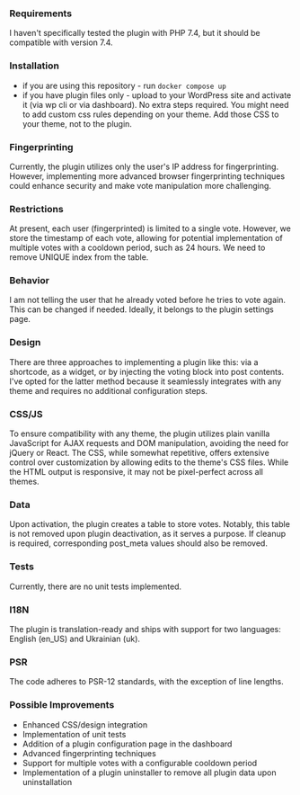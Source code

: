 ### Requirements

I haven't specifically tested the plugin with PHP 7.4, but it should be compatible with version 7.4.

### Installation
- if you are using this repository - run `docker compose up`
- if you have plugin files only - upload to your WordPress site and activate it (via wp cli or via dashboard). No extra steps required. You might need to add custom css rules depending on your theme. Add those CSS to your theme, not to the plugin. 

### Fingerprinting

Currently, the plugin utilizes only the user's IP address for fingerprinting. However, implementing more advanced browser fingerprinting techniques could enhance security and make vote manipulation more challenging.

### Restrictions

At present, each user (fingerprinted) is limited to a single vote. However, we store the timestamp of each vote, allowing for potential implementation of multiple votes with a cooldown period, such as 24 hours. We need to remove UNIQUE index from the table.

### Behavior

I am not telling the user that he already voted before he tries to vote again. This can be changed if needed. Ideally, it belongs to the plugin settings page.

### Design

There are three approaches to implementing a plugin like this: via a shortcode, as a widget, or by injecting the voting block into post contents. I've opted for the latter method because it seamlessly integrates with any theme and requires no additional configuration steps.

### CSS/JS

To ensure compatibility with any theme, the plugin utilizes plain vanilla JavaScript for AJAX requests and DOM manipulation, avoiding the need for jQuery or React. The CSS, while somewhat repetitive, offers extensive control over customization by allowing edits to the theme's CSS files. While the HTML output is responsive, it may not be pixel-perfect across all themes.

### Data

Upon activation, the plugin creates a table to store votes. Notably, this table is not removed upon plugin deactivation, as it serves a purpose. If cleanup is required, corresponding post_meta values should also be removed.

### Tests

Currently, there are no unit tests implemented.

### I18N

The plugin is translation-ready and ships with support for two languages: English (en_US) and Ukrainian (uk).

### PSR

The code adheres to PSR-12 standards, with the exception of line lengths.

### Possible Improvements

- Enhanced CSS/design integration
- Implementation of unit tests
- Addition of a plugin configuration page in the dashboard
- Advanced fingerprinting techniques
- Support for multiple votes with a configurable cooldown period
- Implementation of a plugin uninstaller to remove all plugin data upon uninstallation